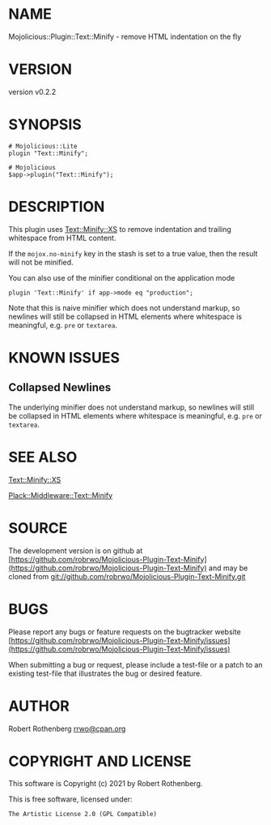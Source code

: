 # NAME

Mojolicious::Plugin::Text::Minify - remove HTML indentation on the fly

# VERSION

version v0.2.2

# SYNOPSIS

```
# Mojolicious::Lite
plugin "Text::Minify";

# Mojolicious
$app->plugin("Text::Minify");
```

# DESCRIPTION

This plugin uses [Text::Minify::XS](https://metacpan.org/pod/Text::Minify::XS) to remove indentation and
trailing whitespace from HTML content.

If the `mojox.no-minify` key in the stash is set to a true value,
then the result will not be minified.

You can also use of the minifier conditional on the application mode

```
plugin 'Text::Minify' if app->mode eq "production";
```

Note that this is naive minifier which does not understand markup, so
newlines will still be collapsed in HTML elements where whitespace is
meaningful, e.g. `pre` or `textarea`.

# KNOWN ISSUES

## Collapsed Newlines

The underlying minifier does not understand markup, so newlines will
still be collapsed in HTML elements where whitespace is meaningful,
e.g. `pre` or `textarea`.

# SEE ALSO

[Text::Minify::XS](https://metacpan.org/pod/Text::Minify::XS)

[Plack::Middleware::Text::Minify](https://metacpan.org/pod/Plack::Middleware::Text::Minify)

# SOURCE

The development version is on github at [https://github.com/robrwo/Mojolicious-Plugin-Text-Minify](https://github.com/robrwo/Mojolicious-Plugin-Text-Minify)
and may be cloned from [git://github.com/robrwo/Mojolicious-Plugin-Text-Minify.git](git://github.com/robrwo/Mojolicious-Plugin-Text-Minify.git)

# BUGS

Please report any bugs or feature requests on the bugtracker website
[https://github.com/robrwo/Mojolicious-Plugin-Text-Minify/issues](https://github.com/robrwo/Mojolicious-Plugin-Text-Minify/issues)

When submitting a bug or request, please include a test-file or a
patch to an existing test-file that illustrates the bug or desired
feature.

# AUTHOR

Robert Rothenberg <rrwo@cpan.org>

# COPYRIGHT AND LICENSE

This software is Copyright (c) 2021 by Robert Rothenberg.

This is free software, licensed under:

```
The Artistic License 2.0 (GPL Compatible)
```
